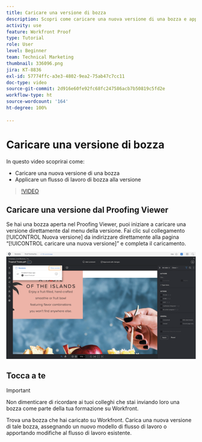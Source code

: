 ```yaml
---
title: Caricare una versione di bozza
description: Scopri come caricare una nuova versione di una bozza e applicare un flusso di lavoro di bozza alla versione in  [!DNL  Workfront].
activity: use
feature: Workfront Proof
type: Tutorial
role: User
level: Beginner
team: Technical Marketing
thumbnail: 336096.png
jira: KT-8836
exl-id: 57774ffc-a3e3-4802-9ea2-75ab47c7cc11
doc-type: video
source-git-commit: 2d916e60fe92fc68fc247586acb7b50819c5fd2e
workflow-type: ht
source-wordcount: '164'
ht-degree: 100%

---
```


# Caricare una versione di bozza

In questo video scoprirai come:

* Caricare una nuova versione di una bozza
* Applicare un flusso di lavoro di bozza alla versione

>[!VIDEO](https://video.tv.adobe.com/v/336096/?quality=12&learn=on)

## Caricare una versione dal Proofing Viewer

Se hai una bozza aperta nel Proofing Viewer, puoi iniziare a caricare una versione direttamente dal menu della versione. Fai clic sul collegamento [!UICONTROL Nuova versione] da indirizzare direttamente alla pagina “[!UICONTROL caricare una nuova versione]” e completa il caricamento.

![Immagine del Proofing Viewer con il menu della versione esteso nell’angolo in alto a sinistra e il collegamento [!UICONTROL Nuova versione] evidenziato.](assets/upload-version-from-viewer.png)

## Tocca a te

>[!IMPORTANT]
>
>Non dimenticare di ricordare ai tuoi colleghi che stai inviando loro una bozza come parte della tua formazione su Workfront.

Trova una bozza che hai caricato su Workfront. Carica una nuova versione di tale bozza, assegnando un nuovo modello di flusso di lavoro o apportando modifiche al flusso di lavoro esistente.

<!--
### Learn more 
* Create a new version of a proof
-->
